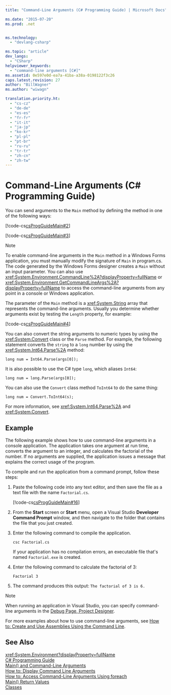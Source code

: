 ```yaml
---
title: "Command-Line Arguments (C# Programming Guide) | Microsoft Docs"

ms.date: "2015-07-20"
ms.prod: .net


ms.technology: 
  - "devlang-csharp"

ms.topic: "article"
dev_langs: 
  - "CSharp"
helpviewer_keywords: 
  - "command-line arguments [C#]"
ms.assetid: 0e597e0d-ea7a-41ba-a38a-0198122f3c26
caps.latest.revision: 27
author: "BillWagner"
ms.author: "wiwagn"

translation.priority.ht: 
  - "cs-cz"
  - "de-de"
  - "es-es"
  - "fr-fr"
  - "it-it"
  - "ja-jp"
  - "ko-kr"
  - "pl-pl"
  - "pt-br"
  - "ru-ru"
  - "tr-tr"
  - "zh-cn"
  - "zh-tw"
---
```

# Command-Line Arguments (C# Programming Guide)
You can send arguments to the `Main` method by defining the method in one of the following ways:  
  
 [!code-cs[csProgGuideMain#2](../../../csharp/programming-guide/inside-a-program/codesnippet/CSharp/command-line-arguments_1.cs)]  
  
 [!code-cs[csProgGuideMain#3](../../../csharp/programming-guide/inside-a-program/codesnippet/CSharp/command-line-arguments_2.cs)]  
  
> [!NOTE]
>  To enable command-line arguments in the `Main` method in a Windows Forms application, you must manually modify the signature of `Main` in program.cs. The code generated by the Windows Forms designer creates a `Main` without an input parameter. You can also use <xref:System.Environment.CommandLine%2A?displayProperty=fullName> or <xref:System.Environment.GetCommandLineArgs%2A?displayProperty=fullName> to access the command-line arguments from any point in a console or Windows application.  
  
 The parameter of the `Main` method is a <xref:System.String> array that represents the command-line arguments. Usually you determine whether arguments exist by testing the `Length` property, for example:  
  
 [!code-cs[csProgGuideMain#4](../../../csharp/programming-guide/inside-a-program/codesnippet/CSharp/command-line-arguments_3.cs)]  
  
 You can also convert the string arguments to numeric types by using the <xref:System.Convert> class or the `Parse` method. For example, the following statement converts the `string` to a `long` number by using the <xref:System.Int64.Parse%2A> method:  
  
```  
long num = Int64.Parse(args[0]);  
```  
  
 It is also possible to use the C# type `long`, which aliases `Int64`:  
  
```  
long num = long.Parse(args[0]);  
```  
  
 You can also use the `Convert` class method `ToInt64` to do the same thing:  
  
```  
long num = Convert.ToInt64(s);  
```  
  
 For more information, see <xref:System.Int64.Parse%2A> and <xref:System.Convert>.  
  
## Example  
 The following example shows how to use command-line arguments in a console application. The application takes one argument at run time, converts the argument to an integer, and calculates the factorial of the number. If no arguments are supplied, the application issues a message that explains the correct usage of the program.  
  
 To compile and run the application from a command prompt, follow these steps:  
  
1.  Paste the following code into any text editor, and then save the file as  a text file with the name `Factorial.cs`.  
  
     [!code-cs[csProgGuideMain#16](../../../csharp/programming-guide/inside-a-program/codesnippet/CSharp/command-line-arguments_4.cs)]  
  
2.  From the **Start** screen or **Start** menu, open a Visual Studio **Developer Command Prompt** window, and then navigate to the folder that contains the file that you just created.  
  
3.  Enter the following command to compile the application.  
  
     `csc Factorial.cs`  
  
     If your application has no compilation errors, an executable file that's named `Factorial.exe` is created.  
  
4.  Enter the following command to calculate the factorial of 3:  
  
     `Factorial 3`  
  
5.  The command produces this output: `The factorial of 3 is 6.`  
  
> [!NOTE]
>  When running an application in Visual Studio, you can specify command-line arguments in the [Debug Page, Project Designer](/visualstudio/ide/reference/debug-page-project-designer).  
  
 For more examples about how to use command-line arguments, see [How to: Create and Use Assemblies Using the Command Line](http://msdn.microsoft.com/library/70f65026-3687-4e9c-ab79-c18b97dd8be4).  
  
## See Also  
 <xref:System.Environment?displayProperty=fullName>   
 [C# Programming Guide](../../../csharp/programming-guide/index.md)   
 [Main() and Command-Line Arguments](../../../csharp/programming-guide/main-and-command-args/index.md)   
 [How to: Display Command Line Arguments](../../../csharp/programming-guide/main-and-command-args/how-to-display-command-line-arguments.md)   
 [How to: Access Command-Line Arguments Using foreach](../../../csharp/programming-guide/main-and-command-args/how-to-access-command-line-arguments-using-foreach.md)   
 [Main() Return Values](../../../csharp/programming-guide/main-and-command-args/main-return-values.md)   
 [Classes](../../../csharp/programming-guide/classes-and-structs/classes.md)